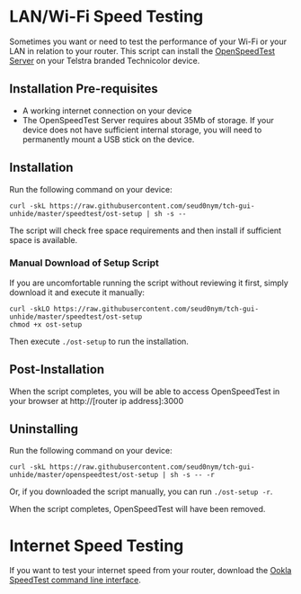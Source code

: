 # LAN/Wi-Fi Speed Testing
Sometimes you want or need to test the performance of your Wi-Fi or your LAN in relation to your router. This script can install the [OpenSpeedTest Server](https://github.com/openspeedtest/Speed-Test) on your Telstra branded Technicolor device.

## Installation Pre-requisites
- A working internet connection on your device
- The OpenSpeedTest Server requires about 35Mb of storage. If your device does not have sufficient internal storage, you will need to permanently mount a USB stick on the device.

## Installation
Run the following command on your device:
```
curl -skL https://raw.githubusercontent.com/seud0nym/tch-gui-unhide/master/speedtest/ost-setup | sh -s --
```

The script will check free space requirements and then install if sufficient space is available.

### Manual Download of Setup Script
If you are uncomfortable running the script without reviewing it first, simply download it and execute it manually:
```
curl -skLO https://raw.githubusercontent.com/seud0nym/tch-gui-unhide/master/speedtest/ost-setup
chmod +x ost-setup
```
Then execute `./ost-setup` to run the installation.

## Post-Installation
When the script completes, you will be able to access OpenSpeedTest in your browser at http://[router ip address]:3000

## Uninstalling
Run the following command on your device:
```
curl -skL https://raw.githubusercontent.com/seud0nym/tch-gui-unhide/master/openspeedtest/ost-setup | sh -s -- -r
```
Or, if you downloaded the script manually, you can run `./ost-setup -r`.

When the script completes, OpenSpeedTest will have been removed.

# Internet Speed Testing
If you want to test your internet speed from your router, download the [Ookla SpeedTest command line interface](https://www.speedtest.net/apps/cli).